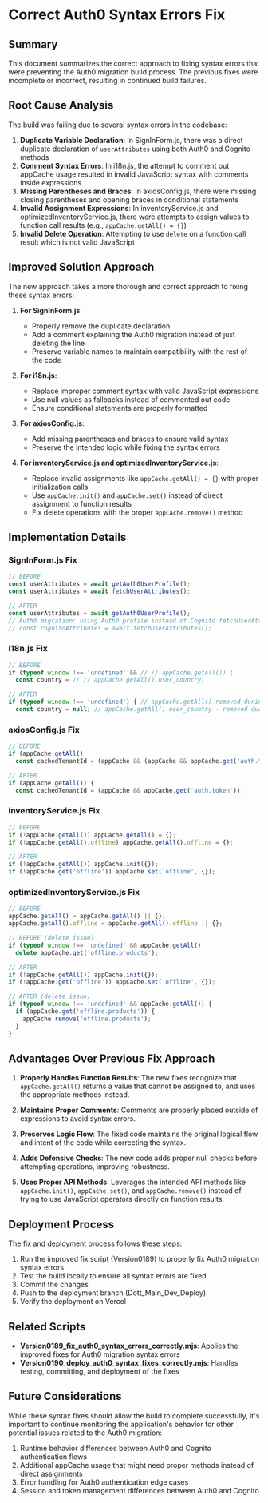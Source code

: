 # Correct Auth0 Syntax Errors Fix

## Summary

This document summarizes the correct approach to fixing syntax errors that were preventing the Auth0 migration build process. The previous fixes were incomplete or incorrect, resulting in continued build failures.

## Root Cause Analysis

The build was failing due to several syntax errors in the codebase:

1. **Duplicate Variable Declaration**: In SignInForm.js, there was a direct duplicate declaration of `userAttributes` using both Auth0 and Cognito methods
2. **Comment Syntax Errors**: In i18n.js, the attempt to comment out appCache usage resulted in invalid JavaScript syntax with comments inside expressions
3. **Missing Parentheses and Braces**: In axiosConfig.js, there were missing closing parentheses and opening braces in conditional statements
4. **Invalid Assignment Expressions**: In inventoryService.js and optimizedInventoryService.js, there were attempts to assign values to function call results (e.g., `appCache.getAll() = {}`)
5. **Invalid Delete Operation**: Attempting to use `delete` on a function call result which is not valid JavaScript

## Improved Solution Approach

The new approach takes a more thorough and correct approach to fixing these syntax errors:

1. **For SignInForm.js**: 
   - Properly remove the duplicate declaration
   - Add a comment explaining the Auth0 migration instead of just deleting the line
   - Preserve variable names to maintain compatibility with the rest of the code

2. **For i18n.js**:
   - Replace improper comment syntax with valid JavaScript expressions
   - Use null values as fallbacks instead of commented out code
   - Ensure conditional statements are properly formatted

3. **For axiosConfig.js**:
   - Add missing parentheses and braces to ensure valid syntax
   - Preserve the intended logic while fixing the syntax errors

4. **For inventoryService.js and optimizedInventoryService.js**:
   - Replace invalid assignments like `appCache.getAll() = {}` with proper initialization calls
   - Use `appCache.init()` and `appCache.set()` instead of direct assignment to function results
   - Fix delete operations with the proper `appCache.remove()` method

## Implementation Details

### SignInForm.js Fix
```javascript
// BEFORE
const userAttributes = await getAuth0UserProfile();
const userAttributes = await fetchUserAttributes();

// AFTER
const userAttributes = await getAuth0UserProfile();
// Auth0 migration: using Auth0 profile instead of Cognito fetchUserAttributes
// const cognitoAttributes = await fetchUserAttributes();
```

### i18n.js Fix
```javascript
// BEFORE
if (typeof window !== 'undefined' && // // appCache.getAll()) {
  const country = // // appCache.getAll().user_country;

// AFTER
if (typeof window !== 'undefined') { // appCache.getAll() removed during Auth0 migration
  const country = null; // appCache.getAll().user_country - removed during Auth0 migration
```

### axiosConfig.js Fix
```javascript
// BEFORE
if (appCache.getAll()
  const cachedTenantId = (appCache && (appCache && appCache.get('auth.token')));

// AFTER
if (appCache.getAll()) {
  const cachedTenantId = (appCache && appCache.get('auth.token'));
```

### inventoryService.js Fix
```javascript
// BEFORE
if (!appCache.getAll()) appCache.getAll() = {};
if (!appCache.getAll().offline) appCache.getAll().offline = {};

// AFTER
if (!appCache.getAll()) appCache.init({});
if (!appCache.get('offline')) appCache.set('offline', {});
```

### optimizedInventoryService.js Fix
```javascript
// BEFORE
appCache.getAll() = appCache.getAll() || {};
appCache.getAll().offline = appCache.getAll().offline || {};

// BEFORE (delete issue)
if (typeof window !== 'undefined' && appCache.getAll()
  delete appCache.get('offline.products');

// AFTER
if (!appCache.getAll()) appCache.init({});
if (!appCache.get('offline')) appCache.set('offline', {});

// AFTER (delete issue)
if (typeof window !== 'undefined' && appCache.getAll()) {
  if (appCache.get('offline.products')) {
    appCache.remove('offline.products');
  }
}
```

## Advantages Over Previous Fix Approach

1. **Properly Handles Function Results**: The new fixes recognize that `appCache.getAll()` returns a value that cannot be assigned to, and uses the appropriate methods instead.

2. **Maintains Proper Comments**: Comments are properly placed outside of expressions to avoid syntax errors.

3. **Preserves Logic Flow**: The fixed code maintains the original logical flow and intent of the code while correcting the syntax.

4. **Adds Defensive Checks**: The new code adds proper null checks before attempting operations, improving robustness.

5. **Uses Proper API Methods**: Leverages the intended API methods like `appCache.init()`, `appCache.set()`, and `appCache.remove()` instead of trying to use JavaScript operators directly on function results.

## Deployment Process

The fix and deployment process follows these steps:

1. Run the improved fix script (Version0189) to properly fix Auth0 migration syntax errors
2. Test the build locally to ensure all syntax errors are fixed
3. Commit the changes
4. Push to the deployment branch (Dott_Main_Dev_Deploy)
5. Verify the deployment on Vercel

## Related Scripts

- **Version0189_fix_auth0_syntax_errors_correctly.mjs**: Applies the improved fixes for Auth0 migration syntax errors
- **Version0190_deploy_auth0_syntax_fixes_correctly.mjs**: Handles testing, committing, and deployment of the fixes

## Future Considerations

While these syntax fixes should allow the build to complete successfully, it's important to continue monitoring the application's behavior for other potential issues related to the Auth0 migration:

1. Runtime behavior differences between Auth0 and Cognito authentication flows
2. Additional appCache usage that might need proper methods instead of direct assignments
3. Error handling for Auth0 authentication edge cases
4. Session and token management differences between Auth0 and Cognito
